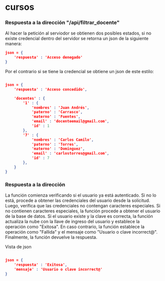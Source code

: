 # cursos




### Respuesta a la dirección "/api/filtrar_docente"

Al hacer la petición al serviodor se obtienen dos posibles estados, si no existe credencial dentro del servidor se retorna un json de la siguiente manera:

```json
json = {
    'respuesta' : 'Acceso denegado'
}
```
Por el contrario si se tiene la credencial se obtiene un json de este estilo:

```json

json = {
    'respuesta' : 'Acceso concedido',

    'docentes' : {
        '1' : {
            'nombres' : 'Juan Andrés',
            'paterno' : 'Carrasco',
            'materno' : 'Fuentes',
            'email' : 'docenteemail@gmail.com',
            'id' : 1
        },
        '7' : {
            'nombres' : 'Carlos Camilo',
            'paterno' : 'Torres',
            'materno' : 'Dominguez',
            'email' : 'carlostorres@gmail.com',
            'id' : 7
        },
    }
}

```

### Respuesta a la dirección 

La función comienza verificando si el usuario ya está autenticado. Si no lo está, procede a obtener las credenciales del usuario desde la solicitud. Luego, verifica que las credenciales no contengan caracteres especiales. Si no contienen caracteres especiales, la función procede a obtener el usuario de la base de datos. Si el usuario existe y la clave es correcta, la función actualiza la nube con la llave de ingreso del usuario y establece la operación como "Exitosa". En caso contrario, la función establece la operación como "Fallida" y el mensaje como "Usuario o clave incorrect@". Finalmente, la función devuelve la respuesta.


Vista de json

```json

json = {
    'respuesta' : 'Exitosa',
    'mensaje' : 'Usuario o clave incorrect@'
}
```
